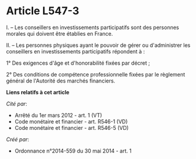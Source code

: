 # Article L547-3

I. – Les conseillers en investissements participatifs sont des personnes morales qui doivent être établies en France.

II. – Les personnes physiques ayant le pouvoir de gérer ou d'administrer les conseillers en investissements participatifs
répondent à :

1° Des exigences d'âge et d'honorabilité fixées par décret ;

2° Des conditions de compétence professionnelle fixées par le règlement général de l'Autorité des marchés financiers.

**Liens relatifs à cet article**

_Cité par_:

  - Arrêté du 1er mars 2012 - art. 1 (VT)
  - Code monétaire et financier - art. R546-1 (VD)
  - Code monétaire et financier - art. R546-5 (VD)

_Créé par_:

  - Ordonnance n°2014-559 du 30 mai 2014 - art. 1

